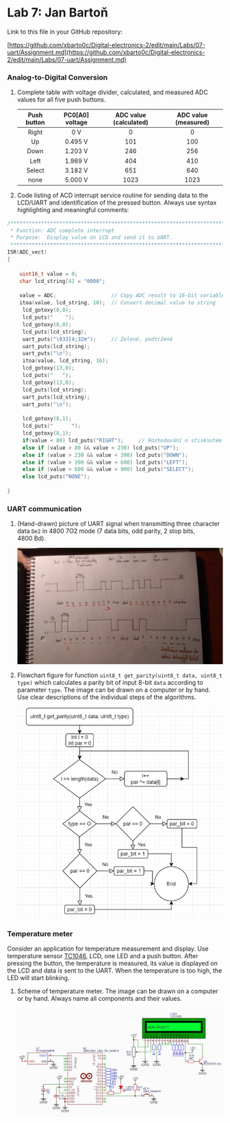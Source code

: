 # Lab 7: Jan Bartoň

Link to this file in your GitHub repository:

[https://github.com/xbarto0c/Digital-electronics-2/edit/main/Labs/07-uart/Assignment.md](https://github.com/xbarto0c/Digital-electronics-2/edit/main/Labs/07-uart/Assignment.md)


### Analog-to-Digital Conversion

1. Complete table with voltage divider, calculated, and measured ADC values for all five push buttons.

   | **Push button** | **PC0[A0] voltage** | **ADC value (calculated)** | **ADC value (measured)** |
   | :-: | :-: | :-: | :-: |
   | Right  | 0&nbsp;V | 0   | 0 |
   | Up     | 0.495&nbsp;V | 101 | 100 |
   | Down   | 1.203&nbsp;V | 246 | 256 |
   | Left   | 1.969&nbsp;V | 404 | 410 |
   | Select | 3.182&nbsp;V | 651 | 640 |
   | none   | 5.000&nbsp;V | 1023 | 1023 |

2. Code listing of ACD interrupt service routine for sending data to the LCD/UART and identification of the pressed button. Always use syntax highlighting and meaningful comments:

```c
/**********************************************************************
 * Function: ADC complete interrupt
 * Purpose:  Display value on LCD and send it to UART.
 **********************************************************************/
ISR(ADC_vect)
{
    
    uint16_t value = 0;
    char lcd_string[4] = "0000";

    value = ADC;                  // Copy ADC result to 16-bit variable
    itoa(value, lcd_string, 10);  // Convert decimal value to string
	 lcd_gotoxy(8,0);
	 lcd_puts("    ");
	 lcd_gotoxy(8,0);
	 lcd_puts(lcd_string);
	 uart_puts("\033[4;32m");     // Zelené, podtržené
	 uart_puts(lcd_string);
	 uart_puts("\n");
	 itoa(value, lcd_string, 16);
	 lcd_gotoxy(13,0);
	 lcd_puts("   ");
	 lcd_gotoxy(13,0);
	 lcd_puts(lcd_string);
	 uart_puts(lcd_string);
	 uart_puts("\n");
	
	 lcd_gotoxy(8,1);
	 lcd_puts("      ");
	 lcd_gotoxy(8,1);
	 if(value < 80) lcd_puts("RIGHT");     // Rozhodování o stisknutém tlačítku podle výstupu z AD převodníku
	 else if (value > 80 && value < 230) lcd_puts("UP");
	 else if (value > 230 && value < 390) lcd_puts("DOWN");
	 else if (value > 390 && value < 600) lcd_puts("LEFT");
	 else if (value > 600 && value < 900) lcd_puts("SELECT");
	 else lcd_puts("NONE");

}
```


### UART communication

1. (Hand-drawn) picture of UART signal when transmitting three character data `De2` in 4800 7O2 mode (7 data bits, odd parity, 2 stop bits, 4800&nbsp;Bd).

   ![/Labs/07-uart/Uart.jpg](/Labs/07-uart/Uart.jpg)

2. Flowchart figure for function `uint8_t get_parity(uint8_t data, uint8_t type)` which calculates a parity bit of input 8-bit `data` according to parameter `type`. The image can be drawn on a computer or by hand. Use clear descriptions of the individual steps of the algorithms.

   ![/Labs/07-uart/parita.jpg](/Labs/07-uart/parita.jpg)


### Temperature meter

Consider an application for temperature measurement and display. Use temperature sensor [TC1046](http://ww1.microchip.com/downloads/en/DeviceDoc/21496C.pdf), LCD, one LED and a push button. After pressing the button, the temperature is measured, its value is displayed on the LCD and data is sent to the UART. When the temperature is too high, the LED will start blinking.

1. Scheme of temperature meter. The image can be drawn on a computer or by hand. Always name all components and their values.

   ![/Labs/07-uart/thermometer.jpg](/Labs/07-uart/thermometer.jpg)
